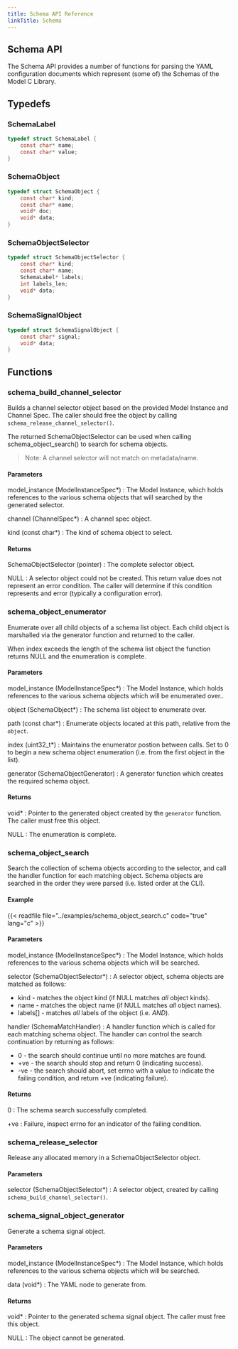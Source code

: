 ```yaml
---
title: Schema API Reference
linkTitle: Schema
---
```

## Schema API


The Schema API provides a number of functions for parsing the YAML configuration
documents which represent (some of) the Schemas of the Model C Library.



## Typedefs

### SchemaLabel

```c
typedef struct SchemaLabel {
    const char* name;
    const char* value;
}
```

### SchemaObject

```c
typedef struct SchemaObject {
    const char* kind;
    const char* name;
    void* doc;
    void* data;
}
```

### SchemaObjectSelector

```c
typedef struct SchemaObjectSelector {
    const char* kind;
    const char* name;
    SchemaLabel* labels;
    int labels_len;
    void* data;
}
```

### SchemaSignalObject

```c
typedef struct SchemaSignalObject {
    const char* signal;
    void* data;
}
```

## Functions

### schema_build_channel_selector

Builds a channel selector object based on the provided Model Instance and
Channel Spec. The caller should free the object by calling
`schema_release_channel_selector()`.

The returned SchemaObjectSelector can be used when calling
schema_object_search() to search for schema objects.

> Note: A channel selector will not match on metadata/name.

#### Parameters

model_instance (ModelInstanceSpec*)
: The Model Instance, which holds references to the various schema objects
  that will searched by the generated selector.

channel (ChannelSpec*)
: A channel spec object.

kind (const char*)
: The kind of schema object to select.

#### Returns

SchemaObjectSelector (pointer)
: The complete selector object.

NULL
: A selector object could not be created. This return value does not represent
  an error condition. The caller will determine if this condition represents
  and error (typically a configuration error).
 


### schema_object_enumerator

Enumerate over all child objects of a schema list object. Each child object
is marshalled via the generator function and returned to the caller.

When index exceeds the length of the schema list object the function
returns NULL and the enumeration is complete.

#### Parameters

model_instance (ModelInstanceSpec*)
: The Model Instance, which holds references to the various schema objects
  which will be enumerated over..

object (SchemaObject*)
: The schema list object to enumerate over.

path (const char*)
: Enumerate objects located at this path, relative from the `object`.

index (uint32_t*)
: Maintains the enumerator postion between calls. Set to 0 to begin a new
  schema object enumeration (i.e. from the first object in the list).

generator (SchemaObjectGenerator)
: A generator function which creates the required schema object.

#### Returns

void*
: Pointer to the generated object created by the `generator` function. The
  caller must free this object.

NULL
: The enumeration is complete.
 


### schema_object_search

Search the collection of schema objects according to the selector, and
call the handler function for each matching object. Schema objects are
searched in the order they were parsed (i.e. listed order at the CLI).

#### Example


{{< readfile file="../examples/schema_object_search.c" code="true" lang="c" >}}

#### Parameters

model_instance (ModelInstanceSpec*)
: The Model Instance, which holds references to the various schema objects
  which will be searched.

selector (SchemaObjectSelector*)
: A selector object, schema objects are matched as follows:
   * kind - matches the object kind (if NULL matches _all_ object kinds).
   * name - matches the object name (if NULL matches _all_ object names).
   * labels[] - matches _all_ labels of the object (i.e. _AND_).

handler (SchemaMatchHandler)
: A handler function which is called for each matching schema object. The
  handler can control the search continuation by returning as follows:
   * 0 - the search should continue until no more matches are found.
   * +ve -  the search should stop and return 0 (indicating success).
   * -ve - the search should abort, set errno with a value to indicate
     the failing condition, and return +ve (indicating failure).

#### Returns

0
: The schema search successfully completed.

+ve
: Failure, inspect errno for an indicator of the failing condition.



### schema_release_selector

Release any allocated memory in a SchemaObjectSelector object.

#### Parameters

selector (SchemaObjectSelector*)
: A selector object, created by calling `schema_build_channel_selector()`.



### schema_signal_object_generator

Generate a schema signal object.

#### Parameters

model_instance (ModelInstanceSpec*)
: The Model Instance, which holds references to the various schema objects
  which will be searched.

data (void*)
: The YAML node to generate from.

#### Returns

void*
: Pointer to the generated schema signal object. The caller must free
  this object.

NULL
: The object cannot be generated.
 


